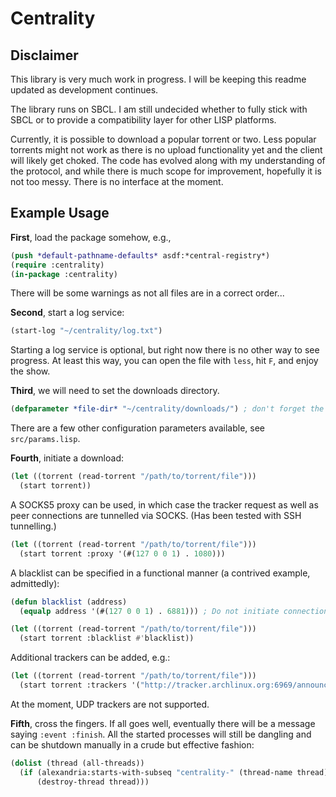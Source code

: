 <!--- Copyright (c) 2020 Andrey Dubovik <andrei@dubovik.eu> --->

# Centrality

## Disclaimer

This library is very much work in progress. I will be keeping this readme updated as development continues.

The library runs on SBCL. I am still undecided whether to fully stick with SBCL or to provide a compatibility layer for other LISP platforms.

Currently, it is possible to download a popular torrent or two. Less popular torrents might not work as there is no upload functionality yet and the client will likely get choked. The code has evolved along with my understanding of the protocol, and while there is much scope for improvement, hopefully it is not too messy. There is no interface at the moment.

## Example Usage

**First**, load the package somehow, e.g.,

```lisp
(push *default-pathname-defaults* asdf:*central-registry*)
(require :centrality)
(in-package :centrality)
```

There will be some warnings as not all files are in a correct order...

**Second**, start a log service:

```lisp
(start-log "~/centrality/log.txt")
```

Starting a log service is optional, but right now there is no other way to see progress. At least this way, you can open the file with `less`, hit `F`, and enjoy the show.

**Third**, we will need to set the downloads directory.

```lisp
(defparameter *file-dir* "~/centrality/downloads/") ; don't forget the trailing slash, no proper handling of pathnames yet...
```
There are a few other configuration parameters available, see `src/params.lisp`.

**Fourth**, initiate a download:

```lisp
(let ((torrent (read-torrent "/path/to/torrent/file")))
  (start torrent))
```

A SOCKS5 proxy can be used, in which case the tracker request as well as peer connections are tunnelled via SOCKS. (Has been tested with SSH tunnelling.)

```lisp
(let ((torrent (read-torrent "/path/to/torrent/file")))
  (start torrent :proxy '(#(127 0 0 1) . 1080)))
```

A blacklist can be specified in a functional manner (a contrived example, admittedly):

```lisp
(defun blacklist (address)
  (equalp address '(#(127 0 0 1) . 6881))) ; Do not initiate connections with 127.0.0.1:6881

(let ((torrent (read-torrent "/path/to/torrent/file")))
  (start torrent :blacklist #'blacklist))
```

Additional trackers can be added, e.g.:

```lisp
(let ((torrent (read-torrent "/path/to/torrent/file")))
  (start torrent :trackers '("http://tracker.archlinux.org:6969/announce" "http://bttracker.debian.org:6969/announce")))
```

At the moment, UDP trackers are not supported.

**Fifth**, cross the fingers. If all goes well, eventually there will be a message saying `:event :finish`. All the started processes will still be dangling and can be shutdown manually in a crude but effective fashion:

```lisp
(dolist (thread (all-threads))
  (if (alexandria:starts-with-subseq "centrality-" (thread-name thread))
      (destroy-thread thread)))
```
